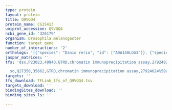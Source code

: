 ```yaml
---
type: protein
layout: protein
title: Q9VQQ4
protein_name: CG15413
uniprot_accession: Q9VQQ4
ncbi_gene_id: '326179'
organism: Drosophila melanogaster
function: target gene
number_of_interactions: '2'
orthologs: '[{"species": "Danio rerio", "id": ["A0A140LGG3"]}, {"species": "Mus musculus", "id": ["<a href=\"/protein/q91xv3\">Q91XV3</a>"]}, {"species": "Rattus norvegicus", "id": ["F1LWS2"]}]'
jaspar_matrices: ''
tfs: 'dsx,P23023,40940,GTRD,chromatin immunoprecipitation assay,27924024%5Buid%5D,No

  so,Q27350,35662,GTRD,chromatin immunoprecipitation assay,27924024%5Buid%5D,No'
targets: ''
tfs_download: TFLink_tfs_of_Q9VQQ4.tsv
targets_download: ''
bindingSites_download: ''
binding_sites_ls: ''

---
```

